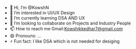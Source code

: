 - 👋 Hi, I’m @KowshN
- 👀 I’m interested in UI/UX Design 
- 🌱 I’m currently learning DSA AND UX
- 💞️ I’m looking to collaborate on Projects and Industry People
- 📫 How to reach me  Gmail:Kowshikkedhar7@gmail.com
- 😄 Pronouns: ...
- ⚡ Fun fact: I like DSA which is not needed for desiging

<!---
KowshN/KowshN is a ✨ special ✨ repository because its `README.md` (this file) appears on your GitHub profile.
You can click the Preview link to take a look at your changes.
--->
